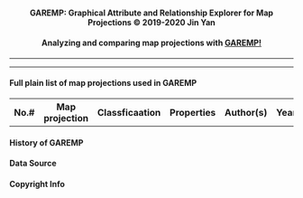 <link rel="stylesheet" type="text/css" href="./DataTables/datatables.min.css"/>

<script src="./jquery/jquery-2.1.1.min.js"></script>
<script type="text/javascript" src="./DataTables/datatables.min.js"></script>
<script src="./list.js"></script>

<head>
    <title>GAREMP: Graphical Attribute and Relationship Explorer for Map Projections</title>
    <script>var clicky_site_ids = clicky_site_ids || []; clicky_site_ids.push(101233886);</script>
    <script async src="//static.getclicky.com/js"></script>
</head>

<h4 style="text-align: center;">GAREMP: Graphical Attribute and Relationship Explorer for Map Projections &copy; 2019-2020 Jin Yan</h4>
<h4 style="text-align: center;">Analyzing and comparing map projections with <a target='_blank' href="https://garemp.github.io/">GAREMP!</a>
</h4>
<hr>

<div id="ph-issue">
</div>

<hr>

<h4>Full plain list of map projections used in GAREMP</h4>

<table id="list-table" class="display">
    <tr id="list-header">
        <thead>
            <th>No.#</th>
            <th>Map projection</th>
            <th>Classficaation</th>
            <th>Properties</th>
            <th>Author(s)</th>
            <th>Year(s)</th>
            <th>Comments</th>
        </thead>
        <tbody id="list-body">
        </tbody>
    </tr>
</table>

<tr>    
<h4>History of GAREMP</h4>

<div id="ph-hist">
</div>

<tr>    
<h4>Data Source</h4>

<div id="ph-src">
</div>

<tr>    
<h4>Copyright Info</h4>

<div id="ph-copy">
</div>
